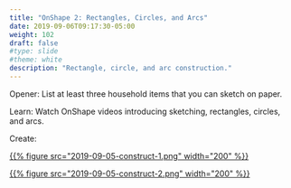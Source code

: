 ```yaml
---
title: "OnShape 2: Rectangles, Circles, and Arcs"
date: 2019-09-06T09:17:30-05:00
weight: 102
draft: false
#type: slide
#theme: white
description: "Rectangle, circle, and arc construction."
---
```


Opener: List at least three household items that you can sketch on
paper.

Learn: Watch OnShape videos introducing sketching, rectangles,
circles, and arcs.

Create:

[{{% figure src="2019-09-05-construct-1.png" width="200" %}}](2019-09-05-construct-1.png)

[{{% figure src="2019-09-05-construct-2.png" width="200" %}}](2019-09-05-construct-2.png)

